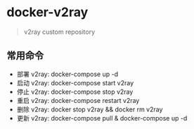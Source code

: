 # docker-v2ray

> v2ray custom repository


## 常用命令
 - 部署 v2ray: docker-compose up -d
 - 启动 v2ray: docker-compose start v2ray
 - 停止 v2ray: docker-compose stop v2ray
 - 重启 v2ray: docker-compose restart v2ray
 - 删除 v2ray: docker stop v2ray && docker rm v2ray
 - 更新 v2ray: docker-compose pull & docker-compose up -d
 